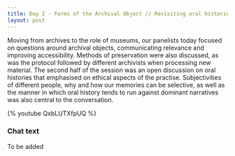 ```yaml
---
title: Day 2 - Forms of the Archival Object // Revisiting oral histories
layout: post
---
```


Moving from archives to the role of museums, our panelists today focused on questions around archival objects, communicating relevance and improving accessibility. Methods of preservation were also discussed, as was the protocol followed by different archivists when processing new material. The second half of the session was an open discussion on oral histories that emphasised on ethical aspects of the practise. Subjectivities of different people, why and how our memories can be selective, as well as the manner in which oral history tends to run against dominant narratives was also central to the conversation.

{% youtube QxbLUTXfpUQ %}

### Chat text

To be added
